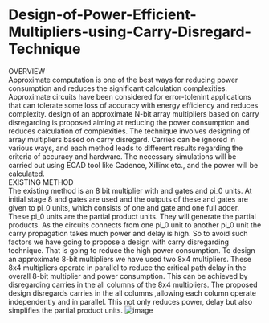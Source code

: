 # Design-of-Power-Efficient-Multipliers-using-Carry-Disregard-Technique

OVERVIEW                                                                                                                                                       
 Approximate computation is one of the best ways for reducing power consumption and reduces the significant calculation complexities. Approximate circuits have been considered for error-tolenint applications that can tolerate some loss of accuracy with energy efficiency and reduces complexity. design of an approximate N-bit array multipliers based on carry disregarding is proposed aiming at reducing the power consumption and reduces calculation of complexities. The technique involves designing of array multipliers based on carry disregard. Carries can be ignored in various ways, and each method leads to different results regarding the criteria of accuracy and hardware. The necessary simulations will be carried out using ECAD tool like Cadence, Xillinx etc., and the power will be calculated.                              
 EXISTING METHOD                                                                                                                                                           
 The existing method is an 8 bit multiplier with and gates and pi_0 units. At initial stage 8 and gates are used and the outputs of these and gates are given to pi_0 units, which consists of one and gate and one full adder. These pi_0 units are the partial product units. They will generate the partial products. As the circuits connects from one pi_0 unit to another pi_0 unit the carry propagation takes much power and delay is high. So to avoid such factors we have going to propose a design with carry disregarding technique. That is going to reduce the high power consumption.                                                                                           To design an approximate 8-bit multipliers we have used two 8x4 multipliers. These  8x4 multipliers operate in parallel to reduce the critical path delay in the overall 8-bit multiplier and power consumption. This can be  achieved by disregarding carries in the all columns of the 8x4 multipliers. The proposed design disregards carries in the all columns ,allowing each column operate independently  and in parallel. This not only reduces power, delay but also simplifies the partial product units.              ![image](https://github.com/varun-1409/Design-of-Power-Efficient-Multipliers-using-Carry-Disregard-Technique/assets/84139574/248d446d-a2ff-4200-93be-86b9804269c6)


